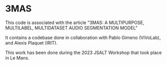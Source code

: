 # 3MAS

This code is associated with the article "3MAS: A MULTIPURPOSE, MULTILABEL, MULTIDATASET AUDIO SEGMENTATION MODEL"

It contains a codebase done in collaboration with Pablo Gimeno (ViVoLab), and Alexis Plaquet (IRIT).

This work has been done during the 2023 JSALT Workshop that took place in Le Mans.
